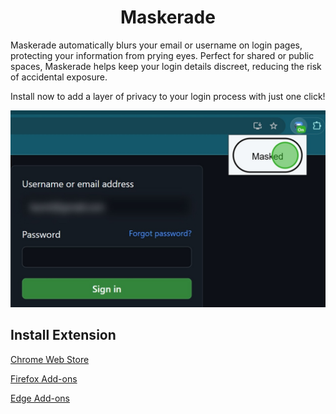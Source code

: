 <div align="center">

# Maskerade

</div>

Maskerade automatically blurs your email or username on login pages, protecting your information from prying eyes. Perfect for shared or public spaces, Maskerade helps keep your login details discreet, reducing the risk of accidental exposure.

Install now to add a layer of privacy to your login process with just one click!

![screenshot](images/Screenshot1.jpg)

## Install Extension

[Chrome Web Store](https://chromewebstore.google.com/detail/maskerade-blur-your-login/iaaijbjilkghmndjaoabbjkbfbkcbeaf?authuser=0&hl=en)

[Firefox Add-ons](https://addons.mozilla.org/en-CA/firefox/addon/maskerade/)

[Edge Add-ons](https://microsoftedge.microsoft.com/addons/detail/maskerade-blur-your-log/ngmdceecghjbljpnigohechmmckmmame)